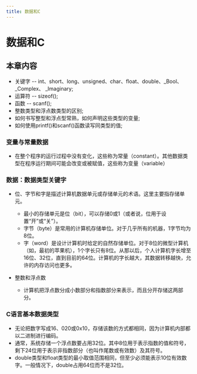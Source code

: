 ```yaml
---
title: 数据和C
---
```


# 数据和C

## 本章内容

- 关键字 -- int、short、long、unsigned、char、float、double、_Bool、_Complex、 _Imaginary;
- 运算符 -- sizeof();
- 函数 -- scanf();
- 整数类型和浮点数类型的区别;
- 如何书写整型和浮点型常熟，如何声明这些类型的变量;
- 如何使用printf()和scanf()函数读写同类型的值;

### 变量与常量数据

- 在整个程序的运行过程中没有变化，这些称为常量（constant）。其他数据类型在程序运行期间可能会改变或被赋值，这些称为变量（variable）

### 数据：数据类型关键字

- 位、字节和字是描述计算机数据单元或存储单元的术语。这里主要指存储单元。
  - 最小的存储单元是位（bit），可以存储0或1（或者说，位用于设置“开”或“关”）。
  - 字节（byte）是常用的计算机存储单位。对于几乎所有的机器，1字节均为8位。
  - 字（word）是设计计算机时给定的自然存储单位。对于8位的微型计算机（如，最初的苹果机），1个字长只有8位。从那以后，个人计算机字长增至16位、32位，直到目前的64位。计算机的字长越大，其数据转移越快，允许的内存访问也更多。

- 整数和浮点数
  - 计算机把浮点数分成小数部分和指数部分来表示，而且分开存储这两部分。

### C语言基本数据类型

- 无论把数字写成16、020或0x10，存储该数的方式都相同，因为计算机内部都以二进制进行编码。
- 通常，系统存储一个浮点数要占用32位。其中8位用于表示指数的值和符号，剩下24位用于表示非指数部分（也叫作尾数或有效数）及其符号。
- double类型和float类型的最小取值范围相同，但至少必须能表示10位有效数字。一般情况下，double占用64位而不是32位。